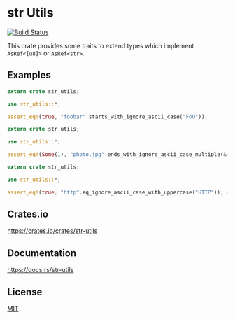 str Utils
====================

[![Build Status](https://travis-ci.org/magiclen/str-utils.svg?branch=master)](https://travis-ci.org/magiclen/str-utils)

This crate provides some traits to extend types which implement `AsRef<[u8]>` or `AsRef<str>`.

## Examples

```rust
extern crate str_utils;

use str_utils::*;

assert_eq!(true, "foobar".starts_with_ignore_ascii_case("FoO"));
```

```rust
extern crate str_utils;

use str_utils::*;

assert_eq!(Some(1), "photo.jpg".ends_with_ignore_ascii_case_multiple(&[".png", ".jpg", ".gif"]));
```

```rust
extern crate str_utils;

use str_utils::*;

assert_eq!(true, "http".eq_ignore_ascii_case_with_uppercase("HTTP")); // faster than `eq_ignore_ascii_case`
```

## Crates.io

https://crates.io/crates/str-utils

## Documentation

https://docs.rs/str-utils

## License

[MIT](LICENSE)